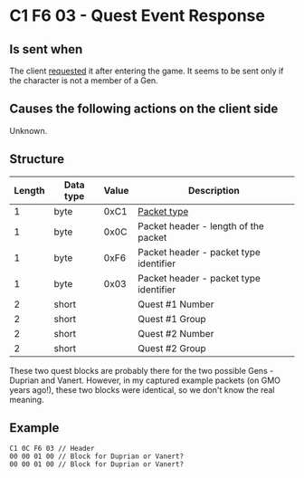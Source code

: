 ﻿# C1 F6 03 - Quest Event Response

## Is sent when
The client [requested](<C1F621 - Quest Event Request (by client).md>) it after entering the game.
It seems to be sent only if the character is not a member of a Gen.

## Causes the following actions on the client side
Unknown.


## Structure

|  Length  | Data type | Value | Description |
|----------|---------|-------------|---------|
| 1 | byte | 0xC1   | [Packet type](PacketTypes.md) |
| 1 | byte | 0x0C   | Packet header - length of the packet |
| 1 | byte | 0xF6   | Packet header - packet type identifier |
| 1 | byte | 0x03   | Packet header - packet type identifier |
| 2 | short |    | Quest #1 Number |
| 2 | short |    | Quest #1 Group |
| 2 | short |    | Quest #2 Number |
| 2 | short |    | Quest #2 Group |

These two quest blocks are probably there for the two possible Gens - Duprian and Vanert. However, in my captured example packets (on GMO years ago!), these two blocks were identical, so we don't know the real meaning.

## Example
```
C1 0C F6 03 // Header
00 00 01 00 // Block for Duprian or Vanert?
00 00 01 00 // Block for Duprian or Vanert?
```
